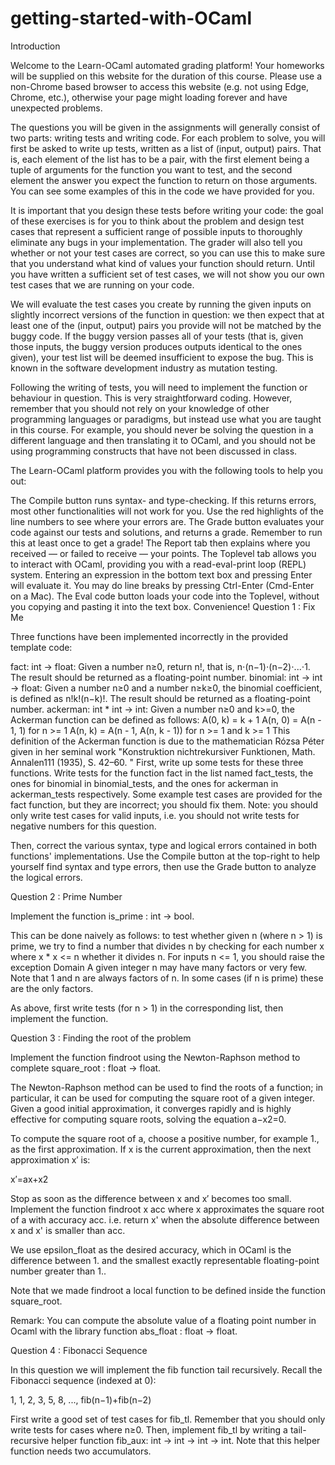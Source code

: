 # getting-started-with-OCaml
Introduction

Welcome to the Learn-OCaml automated grading platform! Your homeworks will be supplied on this website for the duration of this course. Please use a non-Chrome based browser to access this website (e.g. not using Edge, Chrome, etc.), otherwise your page might loading forever and have unexpected problems.

The questions you will be given in the assignments will generally consist of two parts: writing tests and writing code. For each problem to solve, you will first be asked to write up tests, written as a list of (input, output) pairs. That is, each element of the list has to be a pair, with the first element being a tuple of arguments for the function you want to test, and the second element the answer you expect the function to return on those arguments. You can see some examples of this in the code we have provided for you.

It is important that you design these tests before writing your code: the goal of these exercises is for you to think about the problem and design test cases that represent a sufficient range of possible inputs to thoroughly eliminate any bugs in your implementation. The grader will also tell you whether or not your test cases are correct, so you can use this to make sure that you understand what kind of values your function should return. Until you have written a sufficient set of test cases, we will not show you our own test cases that we are running on your code.

We will evaluate the test cases you create by running the given inputs on slightly incorrect versions of the function in question: we then expect that at least one of the (input, output) pairs you provide will not be matched by the buggy code. If the buggy version passes all of your tests (that is, given those inputs, the buggy version produces outputs identical to the ones given), your test list will be deemed insufficient to expose the bug. This is known in the software development industry as mutation testing.

Following the writing of tests, you will need to implement the function or behaviour in question. This is very straightforward coding. However, remember that you should not rely on your knowledge of other programming languages or paradigms, but instead use what you are taught in this course. For example, you should never be solving the question in a different language and then translating it to OCaml, and you should not be using programming constructs that have not been discussed in class.

The Learn-OCaml platform provides you with the following tools to help you out:

The Compile button runs syntax- and type-checking. If this returns errors, most other functionalities will not work for you. Use the red highlights of the line numbers to see where your errors are.
The Grade button evaluates your code against our tests and solutions, and returns a grade. Remember to run this at least once to get a grade! The Report tab then explains where you received — or failed to receive — your points.
The Toplevel tab allows you to interact with OCaml, providing you with a read-eval-print loop (REPL) system. Entering an expression in the bottom text box and pressing Enter will evaluate it. You may do line breaks by pressing Ctrl-Enter (Cmd-Enter on a Mac).
The Eval code button loads your code into the Toplevel, without you copying and pasting it into the text box. Convenience!
Question 1 : Fix Me

Three functions have been implemented incorrectly in the provided template code:

fact: int -> float: Given a number n≥0, return n!, that is, n⋅(n−1)⋅(n−2)⋅...⋅1. The result should be returned as a floating-point number.
binomial: int -> int -> float: Given a number n≥0 and a number n≥k≥0, the binomial coefficient, is defined as n!k!(n−k)!. The result should be returned as a floating-point number.
ackerman: int * int -> int: Given a number n≥0 and k>=0, the Ackerman function can be defined as follows:
A(0, k) = k + 1
A(n, 0) = A(n - 1, 1) for n >= 1
A(n, k) = A(n - 1, A(n, k - 1)) for n >= 1 and k >= 1
This definition of the Ackerman function is due to the mathematician Rózsa Péter given in her seminal work "Konstruktion nichtrekursiver Funktionen, Math. Annalen111 (1935), S. 42–60. "
First, write up some tests for these three functions. Write tests for the function fact in the list named fact_tests, the ones for binomial in binomial_tests, and the ones for ackerman in ackerman_tests respectively. Some example test cases are provided for the fact function, but they are incorrect; you should fix them.
Note: you should only write test cases for valid inputs, i.e. you should not write tests for negative numbers for this question.

Then, correct the various syntax, type and logical errors contained in both functions' implementations. Use the Compile button at the top-right to help yourself find syntax and type errors, then use the Grade button to analyze the logical errors.

Question 2 : Prime Number

Implement the function is_prime : int -> bool.

This can be done naively as follows: to test whether given n (where n > 1) is prime, we try to find a number that divides n by checking for each number x where x * x <= n whether it divides n. For inputs n <= 1, you should raise the exception Domain A given integer n may have many factors or very few. Note that 1 and n are always factors of n. In some cases (if n is prime) these are the only factors.

As above, first write tests (for n > 1) in the corresponding list, then implement the function.

Question 3 : Finding the root of the problem

Implement the function findroot using the Newton-Raphson method to complete square_root : float -> float.

The Newton-Raphson method can be used to find the roots of a function; in particular, it can be used for computing the square root of a given integer. Given a good initial approximation, it converges rapidly and is highly effective for computing square roots, solving the equation a−x2=0.

To compute the square root of a, choose a positive number, for example 1., as the first approximation. If x is the current approximation, then the next approximation x′ is:

x′=ax+x2

Stop as soon as the difference between x and x′ becomes too small.
Implement the function findroot x acc where x approximates the square root of a with accuracy acc. i.e. return x' when the absolute difference between x and x' is smaller than acc.

We use epsilon_float as the desired accuracy, which in OCaml is the difference between 1. and the smallest exactly representable floating-point number greater than 1..

Note that we made findroot a local function to be defined inside the function square_root.

Remark: You can compute the absolute value of a floating point number in Ocaml with the library function abs_float : float -> float.

Question 4 : Fibonacci Sequence

In this question we will implement the fib function tail recursively. Recall the Fibonacci sequence (indexed at 0):

1, 1, 2, 3, 5, 8, ..., fib(n−1)+fib(n−2)

First write a good set of test cases for fib_tl. Remember that you should only write tests for cases where n≥0.
Then, implement fib_tl by writing a tail-recursive helper function fib_aux: int -> int -> int -> int. Note that this helper function needs two accumulators.
